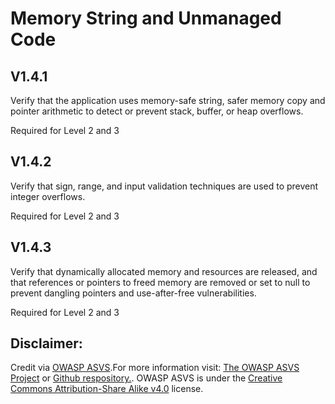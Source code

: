 #  Memory String and Unmanaged Code
## V1.4.1

Verify that the application uses memory-safe string, safer memory copy and pointer arithmetic to detect or prevent stack, buffer, or heap overflows.

Required for Level 2 and 3

## V1.4.2

Verify that sign, range, and input validation techniques are used to prevent integer overflows.

Required for Level 2 and 3

## V1.4.3

Verify that dynamically allocated memory and resources are released, and that references or pointers to freed memory are removed or set to null to prevent dangling pointers and use-after-free vulnerabilities.

Required for Level 2 and 3

## Disclaimer:

Credit via [OWASP ASVS](https://owasp.org/www-project-application-security-verification-standard/).For more information visit: [The OWASP ASVS Project](https://owasp.org/www-project-application-security-verification-standard/) or [Github respository.](https://github.com/OWASP/ASVS). OWASP ASVS is under the [Creative Commons Attribution-Share Alike v4.0](https://github.com/OWASP/ASVS/blob/v5.0.0/LICENSE.md) license.

